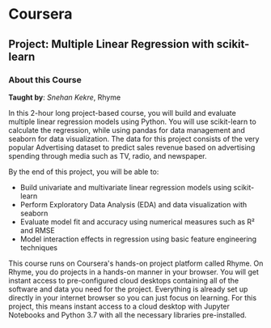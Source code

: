 # Coursera 
## Project: Multiple Linear Regression with scikit-learn
### About this Course
**Taught by**: *Snehan Kekre*, Rhyme

In this 2-hour long project-based course, you will build and evaluate multiple linear regression models using Python. You will use scikit-learn to calculate the regression, while using pandas for data management and seaborn for data visualization. The data for this project consists of the very popular Advertising dataset to predict sales revenue based on advertising spending through media such as TV, radio, and newspaper. 

By the end of this project, you will be able to:

- Build univariate and multivariate linear regression models using scikit-learn
- Perform Exploratory Data Analysis (EDA) and data visualization with seaborn
- Evaluate model fit and accuracy using numerical measures such as R² and RMSE
- Model interaction effects in regression using basic feature engineering techniques

This course runs on Coursera's hands-on project platform called Rhyme. On Rhyme, you do projects in a hands-on manner in your browser. You will get instant access to pre-configured cloud desktops containing all of the software and data you need for the project. Everything is already set up directly in your internet browser so you can just focus on learning. For this project, this means instant access to a cloud desktop with Jupyter Notebooks and Python 3.7 with all the necessary libraries pre-installed.
